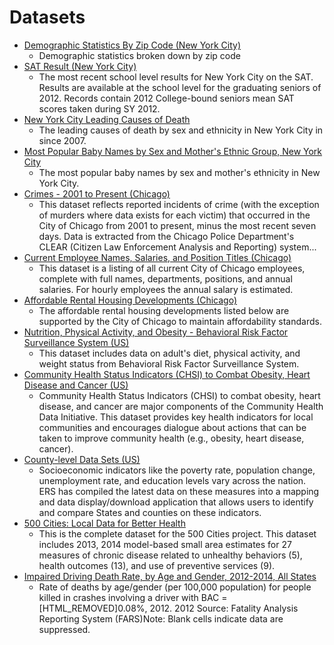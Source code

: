 # Datasets

- [Demographic Statistics By Zip Code (New York City)](https://catalog.data.gov/dataset/demographic-statistics-by-zip-code-acfc9)
  - Demographic statistics broken down by zip code
- [SAT Result (New York City)](https://catalog.data.gov/dataset/sat-results-e88d7)
  - The most recent school level results for New York City on the SAT. Results are available at the school level for the graduating seniors of 2012. Records contain 2012 College-bound seniors mean SAT scores taken during SY 2012.
- [New York City Leading Causes of Death](https://catalog.data.gov/dataset/new-york-city-leading-causes-of-death-ce97f)
  - The leading causes of death by sex and ethnicity in New York City in since 2007.
- [Most Popular Baby Names by Sex and Mother's Ethnic Group, New York City](https://catalog.data.gov/dataset/most-popular-baby-names-by-sex-and-mothers-ethnic-group-new-york-city-8c742)
  - The most popular baby names by sex and mother's ethnicity in New York City.
- [Crimes - 2001 to Present (Chicago)](https://catalog.data.gov/dataset/crimes-2001-to-present-398a4)
  - This dataset reflects reported incidents of crime (with the exception of murders where data exists for each victim) that occurred in the City of Chicago from 2001 to present, minus the most recent seven days. Data is extracted from the Chicago Police Department's CLEAR (Citizen Law Enforcement Analysis and Reporting) system...
- [Current Employee Names, Salaries, and Position Titles (Chicago)](https://catalog.data.gov/dataset/current-employee-names-salaries-and-position-titles-840f7)
  - This dataset is a listing of all current City of Chicago employees, complete with full names, departments, positions, and annual salaries. For hourly employees the annual salary is estimated.
- [Affordable Rental Housing Developments (Chicago)](https://catalog.data.gov/dataset/affordable-rental-housing-developments-ef5c2)
   - The affordable rental housing developments listed below are supported by the City of Chicago to maintain affordability standards.
- [Nutrition, Physical Activity, and Obesity - Behavioral Risk Factor Surveillance System (US)](https://catalog.data.gov/dataset/nutrition-physical-activity-and-obesity-behavioral-risk-factor-surveillance-system)
  - This dataset includes data on adult's diet, physical activity, and weight status from Behavioral Risk Factor Surveillance System.
- [Community Health Status Indicators (CHSI) to Combat Obesity, Heart Disease and Cancer (US)](https://catalog.data.gov/dataset/community-health-status-indicators-chsi-to-combat-obesity-heart-disease-and-cancer)
  - Community Health Status Indicators (CHSI) to combat obesity, heart disease, and cancer are major components of the Community Health Data Initiative. This dataset provides key health indicators for local communities and encourages dialogue about actions that can be taken to improve community health (e.g., obesity, heart disease, cancer).
- [County-level Data Sets (US)](https://catalog.data.gov/dataset/county-level-data-sets)
  - Socioeconomic indicators like the poverty rate, population change, unemployment rate, and education levels vary across the nation. ERS has compiled the latest data on these measures into a mapping and data display/download application that allows users to identify and compare States and counties on these indicators.
- [500 Cities: Local Data for Better Health](https://catalog.data.gov/dataset/500-cities-local-data-for-better-health-b32fd)
  - This is the complete dataset for the 500 Cities project. This dataset includes 2013, 2014 model-based small area estimates for 27 measures of chronic disease related to unhealthy behaviors (5), health outcomes (13), and use of preventive services (9).
- [Impaired Driving Death Rate, by Age and Gender, 2012-2014, All States](https://catalog.data.gov/dataset/impaired-driving-death-rate-by-age-and-gender-2012-all-states-587fd)
  - Rate of deaths by age/gender (per 100,000 population) for people killed in crashes involving a driver with BAC =[HTML_REMOVED]0.08%, 2012. 2012 Source: Fatality Analysis Reporting System (FARS)Note: Blank cells indicate data are suppressed.
